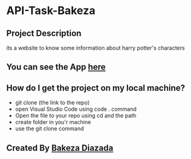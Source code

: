 # API-Task-Bakeza
## Project Description
its a website to know some information about harry potter's characters
## You can see the App [here](https://gsg-cf05.github.io/Api-Task-Bakeza/)

## How do I get the project on my local machine?

- git clone (the link to the repo)
- open Visual Studio Code using code . command
- Open the file to your repo using cd and the path
- create folder in you'r machine
- use the git clone command

## Created By [Bakeza Diazada](https://github.com/Bakeza)

